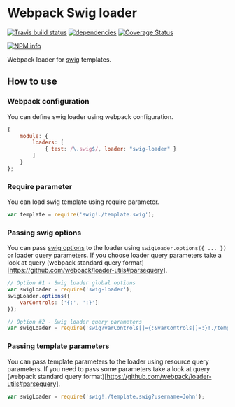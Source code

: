 # Webpack Swig loader

[![Travis build status](https://travis-ci.org/coditorium/nodejs-swig-loader.png?branch=master)](https://travis-ci.org/coditorium/nodejs-swig-loader)
[![dependencies](https://david-dm.org/coditorium/nodejs-swig-loader.png)](https://david-dm.org/coditorium/nodejs-swig-loader)
[![Coverage Status](https://coveralls.io/repos/coditorium/nodejs-swig-loader/badge.svg)](https://coveralls.io/r/coditorium/nodejs-swig-loader)

[![NPM info](https://nodei.co/npm/swig-loader.png?downloads=true)](https://www.npmjs.com/package/swig-loader)

Webpack loader for [swig](http://paularmstrong.github.io/swig) templates.

## How to use

### Webpack configuration

You can define swig loader using webpack configuration.

``` javascript
{
    module: {
        loaders: [
            { test: /\.swig$/, loader: "swig-loader" }
        ]
    }
};
```

### Require parameter

You can load swig template using require parameter.

``` javascript
var template = require('swig!./template.swig');
```

### Passing swig options

You can pass [swig options](http://paularmstrong.github.io/swig/docs/api/#SwigOpts) to the loader using `swigLoader.options({ ... })` or loader query parameters. If you choose loader query parameters take a look at query (webpack standard query format)[https://github.com/webpack/loader-utils#parsequery].

``` javascript
// Option #1 - Swig loader global options
var swigLoader = require('swig-loader');
swigLoader.options({
    varControls: ['{:', ':}']
});

// Option #2 - Swig loader query parameters
var swigLoader = require('swig?varControls[]={:&varControls[]=:}!./template.swig');
```

### Passing template parameters

You can pass template parameters to the loader using resource query parameters. If you need to pass some parameters take a look at query (webpack standard query format)[https://github.com/webpack/loader-utils#parsequery].

``` javascript
var swigLoader = require('swig!./template.swig?username=John');
```
